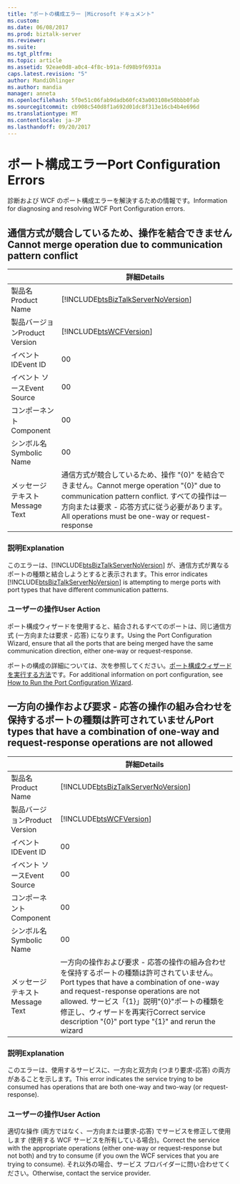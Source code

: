 ```yaml
---
title: "ポートの構成エラー |Microsoft ドキュメント"
ms.custom: 
ms.date: 06/08/2017
ms.prod: biztalk-server
ms.reviewer: 
ms.suite: 
ms.tgt_pltfrm: 
ms.topic: article
ms.assetid: 92eae0d8-a0c4-4f8c-b91a-fd98b9f6931a
caps.latest.revision: "5"
author: MandiOhlinger
ms.author: mandia
manager: anneta
ms.openlocfilehash: 5f0e51c06fab9dadb60fc43a003108e50bbb0fab
ms.sourcegitcommit: cb908c540d8f1a692d01dc8f313e16cb4b4e696d
ms.translationtype: MT
ms.contentlocale: ja-JP
ms.lasthandoff: 09/20/2017
---
```

# <a name="port-configuration-errors"></a><span data-ttu-id="a042c-102">ポート構成エラー</span><span class="sxs-lookup"><span data-stu-id="a042c-102">Port Configuration Errors</span></span>
<span data-ttu-id="a042c-103">診断および WCF のポート構成エラーを解決するための情報です。</span><span class="sxs-lookup"><span data-stu-id="a042c-103">Information for diagnosing and resolving WCF Port Configuration errors.</span></span>  

## <a name="cannot-merge-operation-due-to-communication-pattern-conflict"></a><span data-ttu-id="a042c-104">通信方式が競合しているため、操作を結合できません</span><span class="sxs-lookup"><span data-stu-id="a042c-104">Cannot merge operation due to communication pattern conflict</span></span>
  
||<span data-ttu-id="a042c-105">詳細</span><span class="sxs-lookup"><span data-stu-id="a042c-105">Details</span></span>|  
|-|-|  
|<span data-ttu-id="a042c-106">製品名</span><span class="sxs-lookup"><span data-stu-id="a042c-106">Product Name</span></span>|[!INCLUDE[btsBizTalkServerNoVersion](../includes/btsbiztalkservernoversion-md.md)]|  
|<span data-ttu-id="a042c-107">製品バージョン</span><span class="sxs-lookup"><span data-stu-id="a042c-107">Product Version</span></span>|[!INCLUDE[btsWCFVersion](../includes/btswcfversion-md.md)]|  
|<span data-ttu-id="a042c-108">イベント ID</span><span class="sxs-lookup"><span data-stu-id="a042c-108">Event ID</span></span>|<span data-ttu-id="a042c-109">0</span><span class="sxs-lookup"><span data-stu-id="a042c-109">0</span></span>|  
|<span data-ttu-id="a042c-110">イベント ソース</span><span class="sxs-lookup"><span data-stu-id="a042c-110">Event Source</span></span>|<span data-ttu-id="a042c-111">0</span><span class="sxs-lookup"><span data-stu-id="a042c-111">0</span></span>|  
|<span data-ttu-id="a042c-112">コンポーネント</span><span class="sxs-lookup"><span data-stu-id="a042c-112">Component</span></span>|<span data-ttu-id="a042c-113">0</span><span class="sxs-lookup"><span data-stu-id="a042c-113">0</span></span>|  
|<span data-ttu-id="a042c-114">シンボル名</span><span class="sxs-lookup"><span data-stu-id="a042c-114">Symbolic Name</span></span>|<span data-ttu-id="a042c-115">0</span><span class="sxs-lookup"><span data-stu-id="a042c-115">0</span></span>|  
|<span data-ttu-id="a042c-116">メッセージ テキスト</span><span class="sxs-lookup"><span data-stu-id="a042c-116">Message Text</span></span>|<span data-ttu-id="a042c-117">通信方式が競合しているため、操作 "{0}" を結合できません。</span><span class="sxs-lookup"><span data-stu-id="a042c-117">Cannot merge operation "{0}" due to communication pattern conflict.</span></span>  <span data-ttu-id="a042c-118">すべての操作は一方向または要求 - 応答方式に従う必要があります。</span><span class="sxs-lookup"><span data-stu-id="a042c-118">All operations must be one-way or request-response</span></span>|  
  
### <a name="explanation"></a><span data-ttu-id="a042c-119">説明</span><span class="sxs-lookup"><span data-stu-id="a042c-119">Explanation</span></span>  
 <span data-ttu-id="a042c-120">このエラーは、[!INCLUDE[btsBizTalkServerNoVersion](../includes/btsbiztalkservernoversion-md.md)] が、通信方式が異なるポートの種類と結合しようとすると表示されます。</span><span class="sxs-lookup"><span data-stu-id="a042c-120">This error indicates [!INCLUDE[btsBizTalkServerNoVersion](../includes/btsbiztalkservernoversion-md.md)] is attempting to merge ports with port types that have different communication patterns.</span></span>  
  
### <a name="user-action"></a><span data-ttu-id="a042c-121">ユーザーの操作</span><span class="sxs-lookup"><span data-stu-id="a042c-121">User Action</span></span>  
 <span data-ttu-id="a042c-122">ポート構成ウィザードを使用すると、結合されるすべてのポートは、同じ通信方式 (一方向または要求 - 応答) になります。</span><span class="sxs-lookup"><span data-stu-id="a042c-122">Using the Port Configuration Wizard, ensure that all the ports that are being merged have the same communication direction, either one-way or request-response.</span></span>  
  
 <span data-ttu-id="a042c-123">ポートの構成の詳細については、次を参照してください。[ポート構成ウィザードを実行する方法](../core/how-to-run-the-port-configuration-wizard.md)です。</span><span class="sxs-lookup"><span data-stu-id="a042c-123">For additional information on port configuration, see [How to Run the Port Configuration Wizard](../core/how-to-run-the-port-configuration-wizard.md).</span></span>
 
## <a name="port-types-that-have-a-combination-of-one-way-and-request-response-operations-are-not-allowed"></a><span data-ttu-id="a042c-124">一方向の操作および要求 - 応答の操作の組み合わせを保持するポートの種類は許可されていません</span><span class="sxs-lookup"><span data-stu-id="a042c-124">Port types that have a combination of one-way and request-response operations are not allowed</span></span> 
  
||<span data-ttu-id="a042c-125">詳細</span><span class="sxs-lookup"><span data-stu-id="a042c-125">Details</span></span>|  
|-|-|  
|<span data-ttu-id="a042c-126">製品名</span><span class="sxs-lookup"><span data-stu-id="a042c-126">Product Name</span></span>|[!INCLUDE[btsBizTalkServerNoVersion](../includes/btsbiztalkservernoversion-md.md)]|  
|<span data-ttu-id="a042c-127">製品バージョン</span><span class="sxs-lookup"><span data-stu-id="a042c-127">Product Version</span></span>|[!INCLUDE[btsWCFVersion](../includes/btswcfversion-md.md)]|  
|<span data-ttu-id="a042c-128">イベント ID</span><span class="sxs-lookup"><span data-stu-id="a042c-128">Event ID</span></span>|<span data-ttu-id="a042c-129">0</span><span class="sxs-lookup"><span data-stu-id="a042c-129">0</span></span>|  
|<span data-ttu-id="a042c-130">イベント ソース</span><span class="sxs-lookup"><span data-stu-id="a042c-130">Event Source</span></span>|<span data-ttu-id="a042c-131">0</span><span class="sxs-lookup"><span data-stu-id="a042c-131">0</span></span>|  
|<span data-ttu-id="a042c-132">コンポーネント</span><span class="sxs-lookup"><span data-stu-id="a042c-132">Component</span></span>|<span data-ttu-id="a042c-133">0</span><span class="sxs-lookup"><span data-stu-id="a042c-133">0</span></span>|  
|<span data-ttu-id="a042c-134">シンボル名</span><span class="sxs-lookup"><span data-stu-id="a042c-134">Symbolic Name</span></span>|<span data-ttu-id="a042c-135">0</span><span class="sxs-lookup"><span data-stu-id="a042c-135">0</span></span>|  
|<span data-ttu-id="a042c-136">メッセージ テキスト</span><span class="sxs-lookup"><span data-stu-id="a042c-136">Message Text</span></span>|<span data-ttu-id="a042c-137">一方向の操作および要求 - 応答の操作の組み合わせを保持するポートの種類は許可されていません。</span><span class="sxs-lookup"><span data-stu-id="a042c-137">Port types that have a combination of one-way and request-response operations are not allowed.</span></span> <span data-ttu-id="a042c-138">サービス「{1}」説明"{0}"ポートの種類を修正し、ウィザードを再実行</span><span class="sxs-lookup"><span data-stu-id="a042c-138">Correct service description "{0}" port type "{1}" and rerun the wizard</span></span>|  
  
### <a name="explanation"></a><span data-ttu-id="a042c-139">説明</span><span class="sxs-lookup"><span data-stu-id="a042c-139">Explanation</span></span>  
 <span data-ttu-id="a042c-140">このエラーは、使用するサービスに、一方向と双方向 (つまり要求-応答) の両方があることを示します。</span><span class="sxs-lookup"><span data-stu-id="a042c-140">This error indicates the service trying to be consumed has operations that are both one-way and two-way (or request-response).</span></span>  
  
### <a name="user-action"></a><span data-ttu-id="a042c-141">ユーザーの操作</span><span class="sxs-lookup"><span data-stu-id="a042c-141">User Action</span></span>  
 <span data-ttu-id="a042c-142">適切な操作 (両方ではなく、一方向または要求-応答) でサービスを修正して使用します (使用する WCF サービスを所有している場合)。</span><span class="sxs-lookup"><span data-stu-id="a042c-142">Correct the service with the appropriate operations (either one-way or request-response but not both) and try to consume (if you own the WCF services that you are trying to consume).</span></span> <span data-ttu-id="a042c-143">それ以外の場合、サービス プロバイダーに問い合わせてください。</span><span class="sxs-lookup"><span data-stu-id="a042c-143">Otherwise, contact the service provider.</span></span>
